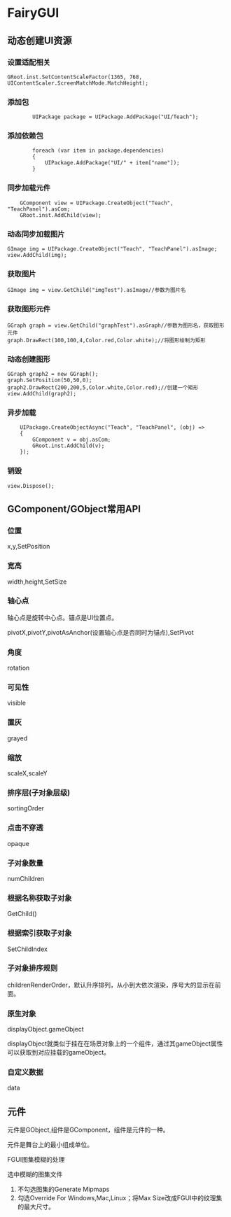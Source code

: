 # FairyGUI

## 动态创建UI资源

### 设置适配相关

```
GRoot.inst.SetContentScaleFactor(1365, 768, UIContentScaler.ScreenMatchMode.MatchHeight);
```

### 添加包

```
        UIPackage package = UIPackage.AddPackage("UI/Teach");
```

### 添加依赖包

```
        foreach (var item in package.dependencies)
        {
            UIPackage.AddPackage("UI/" + item["name"]);
        }
```

### 同步加载元件

```
    GComponent view = UIPackage.CreateObject("Teach", "TeachPanel").asCom;
    GRoot.inst.AddChild(view);
```

### 动态同步加载图片

```
GImage img = UIPackage.CreateObject("Teach", "TeachPanel").asImage;
view.AddChild(img);
```

### 获取图片

```
GImage img = view.GetChild("imgTest").asImage//参数为图片名
```

### 获取图形元件

```
GGraph graph = view.GetChild("graphTest").asGraph//参数为图形名，获取图形元件
graph.DrawRect(100,100,4,Color.red,Color.white);//将图形绘制为矩形
```

### 动态创建图形

```
GGraph graph2 = new GGraph();
graph.SetPosition(50,50,0);
graph2.DrawRect(200,200,5,Color.white,Color.red);//创建一个矩形
view.AddChild(graph2);
```

### 异步加载

```
    UIPackage.CreateObjectAsync("Teach", "TeachPanel", (obj) =>
    {
        GComponent v = obj.asCom;
        GRoot.inst.AddChild(v);
    });
```

### 销毁

```
view.Dispose();
```

## GComponent/GObject常用API

### 位置

x,y,SetPosition

### 宽高

width,height,SetSize

### 轴心点

轴心点是旋转中心点。锚点是UI位置点。

pivotX,pivotY,pivotAsAnchor(设置轴心点是否同时为锚点),SetPivot

### 角度

rotation

### 可见性

visible

### 置灰

grayed

### 缩放

scaleX,scaleY

### 排序层(子对象层级)

sortingOrder

### 点击不穿透

opaque

### 子对象数量

numChildren

### 根据名称获取子对象

GetChild()

### 根据索引获取子对象

SetChildIndex

### 子对象排序规则

childrenRenderOrder，默认升序排列，从小到大依次渲染，序号大的显示在前面。

### 原生对象

displayObject.gameObject

displayObject就类似于挂在在场景对象上的一个组件，通过其gameObject属性可以获取到对应挂载的gameObject。

### 自定义数据

data

## 元件

元件是GObject,组件是GComponent，组件是元件的一种。

元件是舞台上的最小组成单位。



FGUI图集模糊的处理

选中模糊的图集文件

1. 不勾选图集的Generate Mipmaps
2. 勾选Override For Windows,Mac,Linux；将Max Size改成FGUI中的纹理集的最大尺寸。
